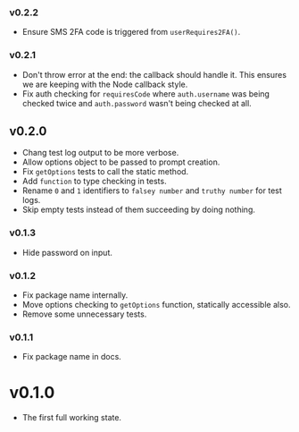 ### v0.2.2
- Ensure SMS 2FA code is triggered from `userRequires2FA()`.

### v0.2.1
- Don't throw error at the end: the callback should handle it. This ensures we are keeping with the Node callback style.
- Fix auth checking for `requiresCode` where `auth.username` was being checked twice and `auth.password` wasn't being checked at all.

## v0.2.0
- Chang test log output to be more verbose.
- Allow options object to be passed to prompt creation.
- Fix `getOptions` tests to call the static method.
- Add `function` to type checking in tests.
- Rename `0` and `1` identifiers to `falsey number` and `truthy number` for test logs.
- Skip empty tests instead of them succeeding by doing nothing.

### v0.1.3
- Hide password on input.

### v0.1.2
- Fix package name internally.
- Move options checking to `getOptions` function, statically accessible also.
- Remove some unnecessary tests.

### v0.1.1
- Fix package name in docs.

# v0.1.0
- The first full working state.
